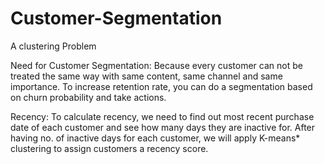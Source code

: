 # Customer-Segmentation
A clustering Problem

Need for Customer Segmentation:
Because every customer can not be treated the same way with same content, same channel and same importance.
To increase retention rate, you can do a segmentation based on churn probability and take actions.

Recency:
To calculate recency, we need to find out most recent purchase date of each customer and see how many days they are inactive for. After having no. of inactive days for each customer, we will apply K-means* clustering to assign customers a recency score.
